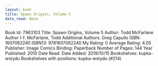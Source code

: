 ```yaml
---
layout: book
title: Spawn Origins, Volume 5
date_read: None
---
```


Book Id: 7963103
Title: Spawn Origins, Volume 5
Author: Todd McFarlane
Author l-f: McFarlane, Todd
Additional Authors: Greg Capullo
ISBN: 1607062240
ISBN13: 9781607062240
My Rating: 0
Average Rating: 4.05
Publisher: Image Comics
Binding: Paperback
Number of Pages: 144
Year Published: 2010
Date Read: 
Date Added: 2019/10/15
Bookshelves: kupka-wstydu
Bookshelves with positions: kupka-wstydu (#214)

